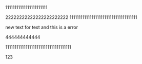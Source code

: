 11111111111111111111111

22222222222222222222222
1111111111111111111111111111111111111

new text for test and this is a error

444444444444


111111111111111111111111111111111111


123
